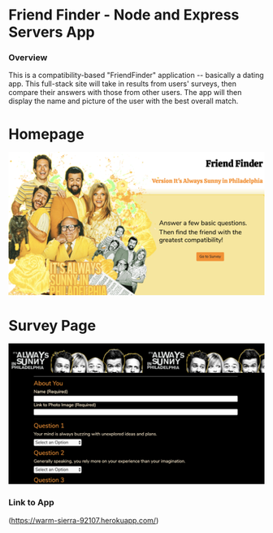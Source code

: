 # Friend Finder - Node and Express Servers App

### Overview
This is a compatibility-based "FriendFinder" application -- basically a dating app. This full-stack site will take in results from users' surveys, then compare their answers with those from other users. The app will then display the name and picture of the user with the best overall match.

# Homepage
![Home page](/app/public/assets/images/friend-finder.png)

# Survey Page
![Survey page](/app/public/assets/images/surveypage.png)


### Link to App 

(https://warm-sierra-92107.herokuapp.com/)